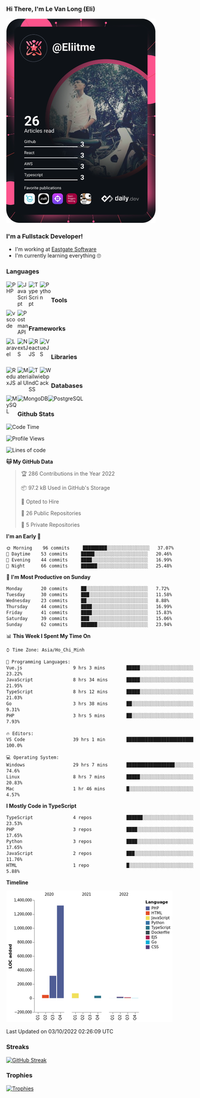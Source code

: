 ### Hi There, I'm Le Van Long (Eli)
<a href="https://profile.eliitme.xyz"><img src="https://github.com/Eliitme/Eliitme/blob/master/devcard.svg" width="400" alt="Long Le Van (Eli) 's Dev Card"/></a>

### I'm a Fullstack Developer!
- I'm working at [Eastgate Software](https://eastgate-software.com/)
- I'm currently learning everything 🙄

### Languages
<img align="left" alt="PHP" src="https://img.icons8.com/ios/344/php-logo.png" width="30px"/>
<img align="left" alt="JavaScript" src="https://img.icons8.com/ios/344/javascript--v1.png" width="30px"/>
<img align="left" alt="TypeScript" src="https://img.icons8.com/ios/344/typescript.png" width="30px" />
<img align="left" alt="Python" src="https://img.icons8.com/ios/344/python--v1.png" width="30px" />
<br />

### Tools
<img align="left" alt="vscode" src="https://img.icons8.com/ios/344/visual-studio.png" width="30px"/>
<img align="left" alt="Postman API" src="https://img.icons8.com/wired/344/postman-api.png" width="30px"/>
<br />

### Frameworks
<img align="left" alt="Laravel" src="https://img.icons8.com/ios/344/laravel.png" width="30px"/>
<img align="left" alt="NextJS" src="https://img.icons8.com/color/344/nextjs.png" width="30px" />
<img align="left" alt="ReactJS" src="https://img.icons8.com/ios/344/react-native--v1.png" width="30px" />
<img align="left" alt="VueJS" src="https://img.icons8.com/windows/344/vuejs.png" width="30px" />
<br />

### Libraries
<img align="left" alt="ReduxJS" src="https://img.icons8.com/ios/344/redux.png" width="30px"/>
<img align="left" alt="Material UI" src="https://img.icons8.com/color/344/material-ui.png" width="30px" />
<img align="left" alt="TailwindCSS" src="https://img.icons8.com/color/344/tailwindcss.png" width="30px" />
<img align="left" alt="Webpack" src="https://img.icons8.com/dusk/344/webpack.png" width="30px" />
<br />

### Databases
<img align="left" alt="MySQL" src="https://img.icons8.com/ios/344/mysql.png" width="30px"/>
<img align="left" alt="MongoDB" src="https://img.icons8.com/color/344/mongodb.png" height="30px" />
<img align="left" alt="PostgreSQL" src="https://img.icons8.com/ios/344/postgreesql.png" height="30px" />
<br />

### Github Stats
<!--START_SECTION:waka-->
![Code Time](http://img.shields.io/badge/Code%20Time-3%2C151%20hrs%2041%20mins-blue)

![Profile Views](http://img.shields.io/badge/Profile%20Views-170-blue)

![Lines of code](https://img.shields.io/badge/From%20Hello%20World%20I%27ve%20Written-2%20Million%20lines%20of%20code-blue)

**🐱 My GitHub Data** 

> 🏆 286 Contributions in the Year 2022
 > 
> 📦 97.2 kB Used in GitHub's Storage 
 > 
> 💼 Opted to Hire
 > 
> 📜 26 Public Repositories 
 > 
> 🔑 5 Private Repositories  
 > 
**I'm an Early 🐤** 

```text
🌞 Morning    96 commits     █████████░░░░░░░░░░░░░░░░   37.07% 
🌆 Daytime    53 commits     █████░░░░░░░░░░░░░░░░░░░░   20.46% 
🌃 Evening    44 commits     ████░░░░░░░░░░░░░░░░░░░░░   16.99% 
🌙 Night      66 commits     ██████░░░░░░░░░░░░░░░░░░░   25.48%

```
📅 **I'm Most Productive on Sunday** 

```text
Monday       20 commits     ██░░░░░░░░░░░░░░░░░░░░░░░   7.72% 
Tuesday      30 commits     ███░░░░░░░░░░░░░░░░░░░░░░   11.58% 
Wednesday    23 commits     ██░░░░░░░░░░░░░░░░░░░░░░░   8.88% 
Thursday     44 commits     ████░░░░░░░░░░░░░░░░░░░░░   16.99% 
Friday       41 commits     ████░░░░░░░░░░░░░░░░░░░░░   15.83% 
Saturday     39 commits     ███░░░░░░░░░░░░░░░░░░░░░░   15.06% 
Sunday       62 commits     ██████░░░░░░░░░░░░░░░░░░░   23.94%

```


📊 **This Week I Spent My Time On** 

```text
⌚︎ Time Zone: Asia/Ho_Chi_Minh

💬 Programming Languages: 
Vue.js                   9 hrs 3 mins        █████░░░░░░░░░░░░░░░░░░░░   23.22% 
JavaScript               8 hrs 34 mins       █████░░░░░░░░░░░░░░░░░░░░   21.95% 
TypeScript               8 hrs 12 mins       █████░░░░░░░░░░░░░░░░░░░░   21.03% 
Go                       3 hrs 38 mins       ██░░░░░░░░░░░░░░░░░░░░░░░   9.31% 
PHP                      3 hrs 5 mins        ██░░░░░░░░░░░░░░░░░░░░░░░   7.93%

🔥 Editors: 
VS Code                  39 hrs 1 min        █████████████████████████   100.0%

💻 Operating System: 
Windows                  29 hrs 7 mins       ██████████████████░░░░░░░   74.6% 
Linux                    8 hrs 7 mins        █████░░░░░░░░░░░░░░░░░░░░   20.83% 
Mac                      1 hr 46 mins        █░░░░░░░░░░░░░░░░░░░░░░░░   4.57%

```

**I Mostly Code in TypeScript** 

```text
TypeScript               4 repos             ██████░░░░░░░░░░░░░░░░░░░   23.53% 
PHP                      3 repos             ████░░░░░░░░░░░░░░░░░░░░░   17.65% 
Python                   3 repos             ████░░░░░░░░░░░░░░░░░░░░░   17.65% 
JavaScript               2 repos             ███░░░░░░░░░░░░░░░░░░░░░░   11.76% 
HTML                     1 repo              █░░░░░░░░░░░░░░░░░░░░░░░░   5.88%

```


**Timeline**

![Chart not found](https://raw.githubusercontent.com/Eliitme/Eliitme/master/charts/bar_graph.png) 


 Last Updated on 03/10/2022 02:26:09 UTC
<!--END_SECTION:waka-->

### Streaks
[![GitHub Streak](http://github-readme-streak-stats.herokuapp.com?user=Eliitme)](#Streaks)

### Trophies
[![Trophies](https://github-profile-trophy.vercel.app/?username=Eliitme&margin-w=10&theme=discord)](#Trophies)

